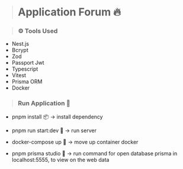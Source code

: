 > # Application Forum 🔥

> ### ⚙ Tools Used

- Nest.js
- Bcrypt
- Zod
- Passport Jwt
- Typescript
- Vitest
- Prisma ORM
- Docker

> ### Run Application 🚀

- pnpm install 📦
    -> install dependency

- pnpm run start:dev 🚀
    -> run server

- docker-compose up 🚀
    -> move up container docker

- pnpm prisma studio 🚀
    -> run command for open database prisma in localhost:5555, to view on the web data



